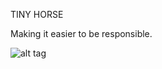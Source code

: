 TINY HORSE 


Making it easier to be responsible.

![alt tag](http://i.dailymail.co.uk/i/pix/2008/12/21/article-1099422-02DDB63E000005DC-840_634x373.jpg)

